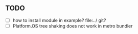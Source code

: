 ## TODO

- [ ] how to install module in example? file:../ git?
- [ ] Platform.OS tree shaking does not work in metro bundler
